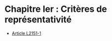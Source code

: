 # Chapitre Ier : Critères de représentativité &#13;


* [Article L2151-1](./LEGIARTI000031086821.md)
